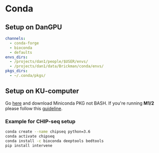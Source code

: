 # Conda

## Setup on DanGPU

```yaml
channels:
  - conda-forge
  - bioconda
  - defaults
envs_dirs:
  - /projects/dan1/people/$USER/envs/
  - /projects/dan1/data/Brickman/conda/envs/
pkgs_dirs:
  - ~/.conda/pkgs/
```

## Setup on KU-computer

Go [here](https://docs.conda.io/en/latest/miniconda.html) and download
Miniconda PKG not BASH. If you're running **M1/2** please follow this
[guideline](https://towardsdatascience.com/how-to-manage-conda-environments-on-an-apple-silicon-m1-mac-1e29cb3bad12).

### Example for CHIP-seq setup

```bash
conda create --name chipseq python=3.6
conda activate chipseq
conda install -c bioconda deeptools bedtools
pip install intervene
```
